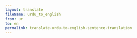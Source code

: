```yaml
--- 
layout: translate 
fileName: urdu_to_english
from: ur
to: en 
permalink: translate-urdu-to-english-sentence-translation
---
```

